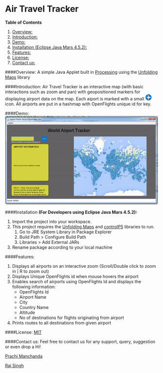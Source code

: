 # Air Travel Tracker
**Table of Contents** 


  1. [Overview:](#overview)
  2. [Introduction:](#introduction)
  3. [Demo:](#demo)
  4. [Installation (Eclipse Java Mars 4.5.2):](#installation)
  5. [Features:](#features)
  6. [License:](#license)
  7. [Contact us:](#contact-us)

####Overview:
A simple Java Applet built in [Processing](https://processing.org/) using the [Unfolding Maps](http://unfoldingmaps.org/) library 

####Introduction:
Air Travel Tracker is an interactive map (with basic interactions such as zoom and pan) with geopositioned markers for displaying airport data on the map. Each aiport is marked with a small <img src=AirportMapProject/data/airport-icon.png width=20 height=20 /> icon. All airports are put in a hashmap with OpenFlights unique id for key.

####Demo:
![](screengrab/ezgif.com-crop%20(1).gif?raw=true)

####Installation 
  **(For Developers using Eclipse Java Mars 4.5.2):**
  1. Import the project into your workspace.
  2. This project requires the [Unfolding Maps](https://github.com/tillnagel/unfolding/releases/download/v0.9.6/Unfolding_for_processing_0.9.6.zip) and [controlP5](http://www.sojamo.de/libraries/controlP5/) libraries to run.
      1. Go to JRE System Library in Package Explorer
      2. Build Path > Configure Build Path
      3. Libraries > Add External JARs
  3. Rename package according to your local machine

####Features:
  1. Displays all airports on an interactive zoom (Scroll/Double click to zoom in | R to zoom out)
  2. Displays Unique OpenFlights id when mouse hovers the airport
  3. Enables search of airports using OpenFlights Id and displays the following information:
      * OpenFlights Id
      * Airport Name
      * City
      * Country Name
      * Altitude
      * No of destinations for flights originating from airport
  4. Prints routes to all destinations from given airport
      

####License:
[MIT](https://github.com/prachi1210/air-travel-tracker/blob/master/LICENSE)

####Contact us:
Feel free to contact us for any support, query, suggestion or even drop a Hi!
   
   [Prachi Manchanda](mailto:prachi121096@gmail.com)
   
   [Raj Singh](mailto:raj1996@gmail.com)



